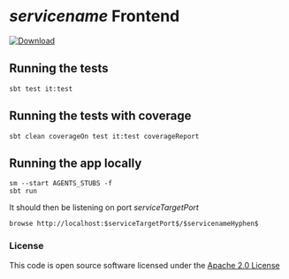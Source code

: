 # $servicename$ Frontend

[ ![Download](https://api.bintray.com/packages/hmrc/releases/new-shiny-service-26-frontend/images/download.svg) ](https://bintray.com/hmrc/releases/new-shiny-service-26-frontend/_latestVersion)

## Running the tests

    sbt test it:test

## Running the tests with coverage

    sbt clean coverageOn test it:test coverageReport

## Running the app locally

    sm --start AGENTS_STUBS -f
    sbt run

It should then be listening on port $serviceTargetPort$

    browse http://localhost:$serviceTargetPort$/$servicenameHyphen$

### License


This code is open source software licensed under the [Apache 2.0 License]("http://www.apache.org/licenses/LICENSE-2.0.html")
